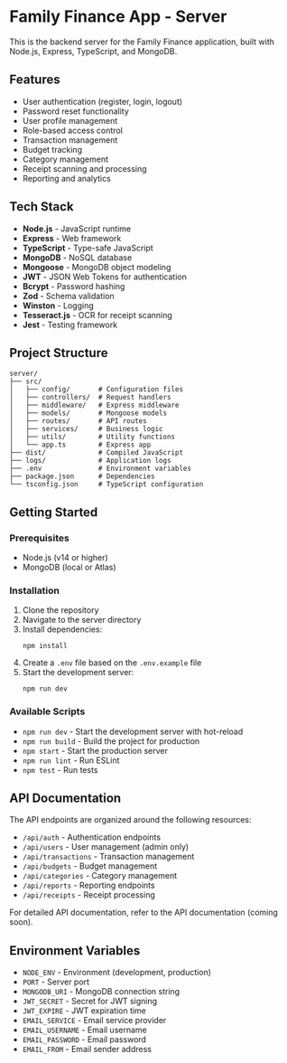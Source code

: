 # Family Finance App - Server

This is the backend server for the Family Finance application, built with Node.js, Express, TypeScript, and MongoDB.

## Features

- User authentication (register, login, logout)
- Password reset functionality
- User profile management
- Role-based access control
- Transaction management
- Budget tracking
- Category management
- Receipt scanning and processing
- Reporting and analytics

## Tech Stack

- **Node.js** - JavaScript runtime
- **Express** - Web framework
- **TypeScript** - Type-safe JavaScript
- **MongoDB** - NoSQL database
- **Mongoose** - MongoDB object modeling
- **JWT** - JSON Web Tokens for authentication
- **Bcrypt** - Password hashing
- **Zod** - Schema validation
- **Winston** - Logging
- **Tesseract.js** - OCR for receipt scanning
- **Jest** - Testing framework

## Project Structure

```
server/
├── src/
│   ├── config/       # Configuration files
│   ├── controllers/  # Request handlers
│   ├── middleware/   # Express middleware
│   ├── models/       # Mongoose models
│   ├── routes/       # API routes
│   ├── services/     # Business logic
│   ├── utils/        # Utility functions
│   └── app.ts        # Express app
├── dist/             # Compiled JavaScript
├── logs/             # Application logs
├── .env              # Environment variables
├── package.json      # Dependencies
└── tsconfig.json     # TypeScript configuration
```

## Getting Started

### Prerequisites

- Node.js (v14 or higher)
- MongoDB (local or Atlas)

### Installation

1. Clone the repository
2. Navigate to the server directory
3. Install dependencies:
   ```
   npm install
   ```
4. Create a `.env` file based on the `.env.example` file
5. Start the development server:
   ```
   npm run dev
   ```

### Available Scripts

- `npm run dev` - Start the development server with hot-reload
- `npm run build` - Build the project for production
- `npm start` - Start the production server
- `npm run lint` - Run ESLint
- `npm test` - Run tests

## API Documentation

The API endpoints are organized around the following resources:

- `/api/auth` - Authentication endpoints
- `/api/users` - User management (admin only)
- `/api/transactions` - Transaction management
- `/api/budgets` - Budget management
- `/api/categories` - Category management
- `/api/reports` - Reporting endpoints
- `/api/receipts` - Receipt processing

For detailed API documentation, refer to the API documentation (coming soon).

## Environment Variables

- `NODE_ENV` - Environment (development, production)
- `PORT` - Server port
- `MONGODB_URI` - MongoDB connection string
- `JWT_SECRET` - Secret for JWT signing
- `JWT_EXPIRE` - JWT expiration time
- `EMAIL_SERVICE` - Email service provider
- `EMAIL_USERNAME` - Email username
- `EMAIL_PASSWORD` - Email password
- `EMAIL_FROM` - Email sender address 